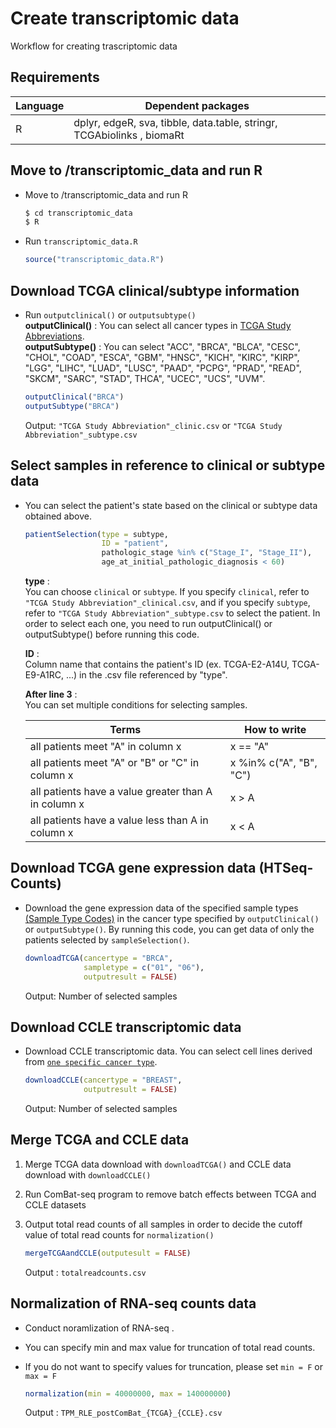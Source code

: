 # Create transcriptomic data

Workflow for creating trascriptomic data

## Requirements

| Language      | Dependent packages                                             |
| ------------- | -------------------------------------------------------------- |
| R | dplyr, edgeR, sva, tibble, data.table, stringr, TCGAbiolinks ,  biomaRt |



## Move to /transcriptomic_data and run R
- Move to /transcriptomic_data and run R

  ```bash
  $ cd transcriptomic_data
  $ R
  ```  

- Run `transcriptomic_data.R`

  ```R
  source("transcriptomic_data.R")
  ```

## Download TCGA clinical/subtype information

- Run `outputclinical()` or `outputsubtype()`  
**outputClinical()** :  You can select all cancer types in [TCGA Study Abbreviations](https://gdc.cancer.gov/resources-tcga-users/tcga-code-tables/tcga-study-abbreviations).  
**outputSubtype()** :  You can select "ACC", "BRCA", "BLCA", "CESC", "CHOL", "COAD", "ESCA", "GBM", "HNSC", "KICH", "KIRC", "KIRP", "LGG", "LIHC", "LUAD", "LUSC", "PAAD", "PCPG", "PRAD", "READ", "SKCM", "SARC", "STAD", THCA", "UCEC", "UCS", "UVM".



  ```R
  outputClinical("BRCA")
  outputSubtype("BRCA")
  ```

  Output: `"TCGA Study Abbreviation"_clinic.csv` or `"TCGA Study Abbreviation"_subtype.csv`


## Select samples in reference to clinical or subtype data

- You can select the patient's state based on the clinical or subtype data obtained above.   

  ```R
  patientSelection(type = subtype, 
                   ID = "patient",
                   pathologic_stage %in% c("Stage_I", "Stage_II"),
                   age_at_initial_pathologic_diagnosis < 60)
  ```

    **type** :   
    You can choose `clinical` or `subtype`. If you specify `clinical`, refer to `"TCGA Study Abbreviation"_clinical.csv`, and if you specify `subtype`, refer to `"TCGA Study Abbreviation"_subtype.csv` to select the patient. In order to select each one, you need to run outputClinical() or outputSubtype() before running this code.  

    **ID** :   
    Column name that contains the patient's ID (ex. TCGA-E2-A14U, TCGA-E9-A1RC, ...) in the .csv file referenced by "type". 

    **After line 3** :  
    You can set multiple conditions for selecting samples. 

    | Terms      | How to write                                             |
    | ------------- | -------------------------------------------------------------- |
    | all patients meet "A" in column x | x == "A" |
    | all patients meet "A" or "B" or "C" in column x | x %in% c("A", "B", "C") |
    | all patients have a value greater than A in column x | x > A  |
    | all patients have a value less than A in column x | x < A  |




## Download TCGA gene expression data (HTSeq-Counts)

 - Download the gene expression data of the specified sample types [(Sample Type Codes)](https://gdc.cancer.gov/resources-tcga-users/tcga-code-tables/sample-type-codes) in the cancer type specified by `outputClinical()` or `outputSubtype()`. By running this code, you can get data of only the patients selected by `sampleSelection()`.

   ```R
   downloadTCGA(cancertype = "BRCA", 
                sampletype = c("01", "06"),
                outputresult = FALSE)
   ```  
   Output: Number of selected samples


## Download CCLE transcriptomic data


- Download CCLE transcriptomic data. You can select cell lines derived from [`one specific cancer type`](CCLE_cancertype.txt).

  ```R
  downloadCCLE(cancertype = "BREAST",
               outputresult = FALSE)
  ```  
  Output: Number of selected samples
 

## Merge TCGA and CCLE data
 1. Merge TCGA data download with `downloadTCGA()` and CCLE data download with `downloadCCLE()`
 2. Run ComBat-seq program to remove batch effects between TCGA and CCLE datasets  
 3. Output total read counts of all samples in order to decide the cutoff value of total read counts for `normalization()`

    ```R
    mergeTCGAandCCLE(outputesult = FALSE)
    ```  

    Output : `totalreadcounts.csv `

## Normalization of RNA-seq counts data
 - Conduct noramlization of RNA-seq .
 - You can specify min and max value for truncation of total read counts.
 - If you do not want to specify values for truncation, please set `min = F` or `max = F`

   ```R
   normalization(min = 40000000, max = 140000000)
   ```  
   Output : `TPM_RLE_postComBat_{TCGA}_{CCLE}.csv`



